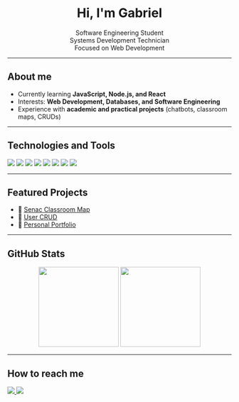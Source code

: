 <h1 align="center">Hi, I'm Gabriel</h1>

<p align="center">
  Software Engineering Student <br>
  Systems Development Technician <br>
  Focused on Web Development
</p>

---

## About me
- Currently learning **JavaScript, Node.js, and React**
- Interests: **Web Development, Databases, and Software Engineering**
- Experience with **academic and practical projects** (chatbots, classroom maps, CRUDs)

---

## Technologies and Tools
<p align="left">
  <img src="https://img.shields.io/badge/JavaScript-F7DF1E?style=for-the-badge&logo=javascript&logoColor=000" />
  <img src="https://img.shields.io/badge/Node.js-339933?style=for-the-badge&logo=nodedotjs&logoColor=fff" />
  <img src="https://img.shields.io/badge/React-61DAFB?style=for-the-badge&logo=react&logoColor=000" />
  <img src="https://img.shields.io/badge/MySQL-4479A1?style=for-the-badge&logo=mysql&logoColor=fff" />
  <img src="https://img.shields.io/badge/Git-F05032?style=for-the-badge&logo=git&logoColor=fff" />
  <img src="https://img.shields.io/badge/GitHub-181717?style=for-the-badge&logo=github&logoColor=fff" />
  <img src="https://img.shields.io/badge/HTML5-E34F26?style=for-the-badge&logo=html5&logoColor=fff" />
  <img src="https://img.shields.io/badge/CSS3-1572B6?style=for-the-badge&logo=css3&logoColor=fff" />
</p>

---

## Featured Projects
- 🔹 [Senac Classroom Map](https://github.com/gfherber/repo-name)
- 🔹 [User CRUD](https://github.com/gfherber/repo-name)
- 🔹 [Personal Portfolio](https://github.com/gfherber/repo-name)

---

## GitHub Stats
<p align="center">
  <img height="180em" src="https://github-readme-stats.vercel.app/api?username=gfherber&show_icons=true&theme=tokyonight" />
  <img height="180em" src="https://github-readme-stats.vercel.app/api/top-langs/?username=gfherber&layout=compact&langs_count=7&theme=tokyonight"/>
</p>

---

## How to reach me
<p align="left">
  <a href="https://linkedin.com/in/gabriel-herber" target="_blank">
    <img src="https://img.shields.io/badge/LinkedIn-0e76a8?style=for-the-badge&logo=linkedin&logoColor=white"/>
  </a>
  <a href="mailto:gabriherber@gmail.com">
    <img src="https://img.shields.io/badge/Email-D14836?style=for-the-badge&logo=gmail&logoColor=white"/>
  </a>
</p>
